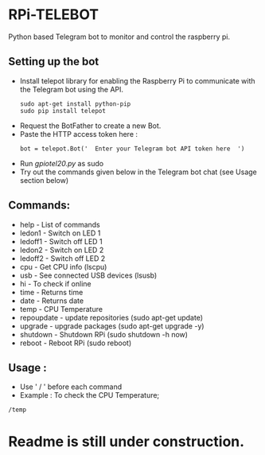 # RPi-TELEBOT

Python based Telegram bot to monitor and control the raspberry pi.

## Setting up the bot
- Install telepot library for enabling the Raspberry Pi to communicate with the Telegram bot using the API.
  ```
  sudo apt-get install python-pip
  sudo pip install telepot
  ```
- Request the BotFather to create a new Bot.
- Paste the HTTP access token here :
  ```
  bot = telepot.Bot('  Enter your Telegram bot API token here  ')
  ```
 - Run *gpiotel20.py* as sudo 
 - Try out the commands given below in the Telegram bot chat (see Usage section below)
## Commands:


- help - List of commands
- ledon1 - Switch on LED 1
- ledoff1 - Switch off LED 1
- ledon2 - Switch on LED 2
- ledoff2 - Switch off LED 2
- cpu - Get CPU info (lscpu)
- usb - See connected USB devices (lsusb)
- hi - To check if online
- time - Returns time
- date - Returns date
- temp - CPU Temperature
- repoupdate - update repositories (sudo apt-get update)
- upgrade - upgrade packages (sudo apt-get upgrade -y)
- shutdown - Shutdown RPi (sudo shutdown -h now)
- reboot - Reboot RPi (sudo reboot)

## Usage :
- Use ' / ' before each command
- Example : To check the CPU Temperature;
 ```
 /temp
 ```
# Readme is still under construction.
